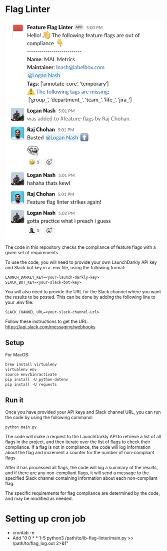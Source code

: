 # Flag Linter

![gotem](screenshot.png)

The code in this repository checks the compliance of feature flags with a given set of requirements.

To use the code, you will need to provide your own LaunchDarkly API key and Slack bot key in a .env file, using the following format:
```
LAUNCH_DARKLY_KEY=<your-launch-darkly-key>
SLACK_BOT_KEY=<your-slack-bot-key>
```

You will also need to provide the URL for the Slack channel where you want the results to be posted. This can be done by adding the following line to your .env file:
```
SLACK_CHANNEL_URL=<your-slack-channel-url>
```

Follow these instructions to get the URL: https://api.slack.com/messaging/webhooks

## Setup

For MacOS:
```
brew install virtualenv
virtualenv env
source env/bin/activate
pip install -U python-dotenv
pip install -U requests
```

## Run it
Once you have provided your API keys and Slack channel URL, you can run the code by using the following command:

```
python main.py
```

The code will make a request to the LaunchDarkly API to retrieve a list of all flags in the project, and then iterate over the list of flags to check their compliance. If a flag is not in compliance, the code will log information about the flag and increment a counter for the number of non-compliant flags.

After it has processed all flags, the code will log a summary of the results, and if there are any non-compliant flags, it will send a message to the specified Slack channel containing information about each non-compliant flag.

The specific requirements for flag compliance are determined by the code, and may be modified as needed.

# Setting up cron job
- crontab -e
- Add "0 0 * * 1-5 python3 /path/to/lb-flag-linter/main.py >> /path/to/flag_log.out 2>&1"
